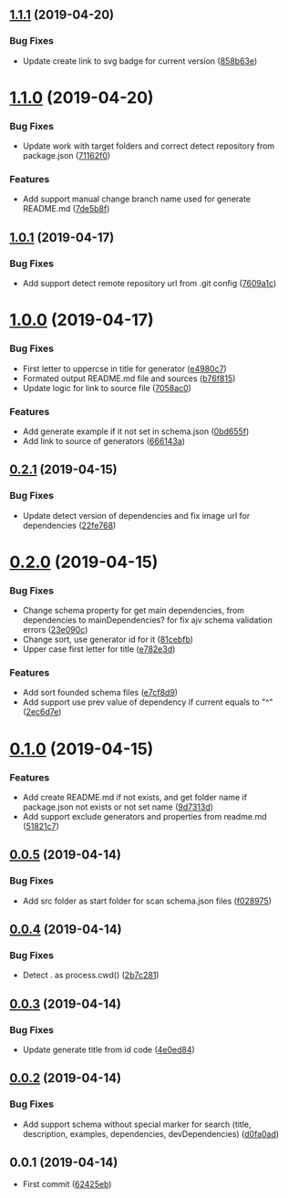 ## [1.1.1](https://github.com/EndyKaufman/schematics-readme/compare/1.1.0...1.1.1) (2019-04-20)


### Bug Fixes

* Update create link to svg badge for current version ([858b63e](https://github.com/EndyKaufman/schematics-readme/commit/858b63e))



# [1.1.0](https://github.com/EndyKaufman/schematics-readme/compare/1.0.1...1.1.0) (2019-04-20)


### Bug Fixes

* Update work with target folders and correct detect repository from package.json ([71162f0](https://github.com/EndyKaufman/schematics-readme/commit/71162f0))


### Features

* Add support manual change branch name used for generate README.md ([7de5b8f](https://github.com/EndyKaufman/schematics-readme/commit/7de5b8f))



## [1.0.1](https://github.com/EndyKaufman/schematics-readme/compare/1.0.0...1.0.1) (2019-04-17)


### Bug Fixes

* Add support detect remote repository url from .git config ([7609a1c](https://github.com/EndyKaufman/schematics-readme/commit/7609a1c))



# [1.0.0](https://github.com/EndyKaufman/schematics-readme/compare/0.2.1...1.0.0) (2019-04-17)


### Bug Fixes

* First letter to uppercse in title for generator ([e4980c7](https://github.com/EndyKaufman/schematics-readme/commit/e4980c7))
* Formated output README.md file and sources ([b76f815](https://github.com/EndyKaufman/schematics-readme/commit/b76f815))
* Update logic for link to source file ([7058ac0](https://github.com/EndyKaufman/schematics-readme/commit/7058ac0))


### Features

* Add generate example if it not set in schema.json ([0bd655f](https://github.com/EndyKaufman/schematics-readme/commit/0bd655f))
* Add link to source of generators ([666143a](https://github.com/EndyKaufman/schematics-readme/commit/666143a))



## [0.2.1](https://github.com/EndyKaufman/schematics-readme/compare/0.2.0...0.2.1) (2019-04-15)


### Bug Fixes

* Update detect version of dependencies and fix image url for dependencies ([22fe768](https://github.com/EndyKaufman/schematics-readme/commit/22fe768))



# [0.2.0](https://github.com/EndyKaufman/schematics-readme/compare/0.1.0...0.2.0) (2019-04-15)


### Bug Fixes

* Change schema property for get main dependencies, from dependencies to mainDependencies? for fix ajv schema validation errors ([23e090c](https://github.com/EndyKaufman/schematics-readme/commit/23e090c))
* Change sort, use generator id for it ([81cebfb](https://github.com/EndyKaufman/schematics-readme/commit/81cebfb))
* Upper case first letter for title ([e782e3d](https://github.com/EndyKaufman/schematics-readme/commit/e782e3d))


### Features

* Add sort founded schema files ([e7cf8d9](https://github.com/EndyKaufman/schematics-readme/commit/e7cf8d9))
* Add support use prev value of dependency if current equals to "^" ([2ec6d7e](https://github.com/EndyKaufman/schematics-readme/commit/2ec6d7e))



# [0.1.0](https://github.com/EndyKaufman/schematics-readme/compare/0.0.5...0.1.0) (2019-04-15)


### Features

* Add create README.md if not exists, and get folder name if package.json not exists or not set name ([9d7313d](https://github.com/EndyKaufman/schematics-readme/commit/9d7313d))
* Add support exclude generators and properties from readme.md ([51821c7](https://github.com/EndyKaufman/schematics-readme/commit/51821c7))



## [0.0.5](https://github.com/EndyKaufman/schematics-readme/compare/0.0.4...0.0.5) (2019-04-14)


### Bug Fixes

* Add src folder as start folder for scan schema.json files ([f028975](https://github.com/EndyKaufman/schematics-readme/commit/f028975))



## [0.0.4](https://github.com/EndyKaufman/schematics-readme/compare/0.0.3...0.0.4) (2019-04-14)


### Bug Fixes

* Detect . as process.cwd() ([2b7c281](https://github.com/EndyKaufman/schematics-readme/commit/2b7c281))



## [0.0.3](https://github.com/EndyKaufman/schematics-readme/compare/0.0.2...0.0.3) (2019-04-14)


### Bug Fixes

* Update generate title from id code ([4e0ed84](https://github.com/EndyKaufman/schematics-readme/commit/4e0ed84))



## [0.0.2](https://github.com/EndyKaufman/schematics-readme/compare/0.0.1...0.0.2) (2019-04-14)


### Bug Fixes

* Add support schema without special marker for search (title, description, examples, dependencies, devDependencies) ([d0fa0ad](https://github.com/EndyKaufman/schematics-readme/commit/d0fa0ad))



## 0.0.1 (2019-04-14)


* First commit ([62425eb](https://github.com/EndyKaufman/schematics-readme/commit/62425eb))



